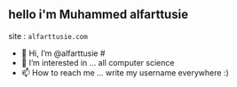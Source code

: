 ## hello i'm Muhammed alfarttusie
site : ``` alfarttusie.com ```

- 👋 Hi, I’m @alfarttusie #
- 👀 I’m interested in ... all computer science
- 📫 How to reach me ... write my username everywhere :)
